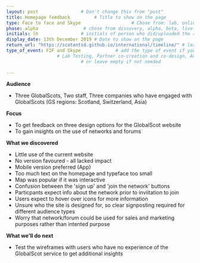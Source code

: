 ```yaml
---
layout: post                # Don't change this from "post"
title: Homepage feedback         # Title to show on the page
type: Face to face and Skype                   # Chose from: lab, online, a11y, other, partner
phase: alpha                 # chose from discovery, alpha, beta, live
initials: lh                # initials of person who did/uploaded the research
display_date: 13th December 2019 # Date to show on the page
return_url: "https://scotentsd.github.io/international/timeline/" # leave like this - don't change it   
type_of_event: F2F and Skype             # add the type of event if you want it displayed added to the heading when the post is clicked on
                   # Lab Testing, Partner co-creation and co-design, Accessibility, Online research and testing, Events, F2F and testing
                            # or leave empty if not needed
                            
---
```


**Audience** 
- Three GlobalScots, Two staff, Three companies who have engaged with GlobalScots (GS regions: Scotland, Switzerland, Asia)

**Focus**
- To get feedback on three design options for the GlobalScot website
- To gain insights on the use of networks and forums

**What we discovered**
- Little use of the current website
- No version favoured - all lacked impact
- Mobile version preferred (App)
- Too much text on the homepage and typeface too small
- Map was popular if it was interactive
- Confusion between the 'sign up' and 'join the network' buttons
- Particpants expect info about the network prior to inviitation to join
- Users expect to hover over icons for more information
- Unsure who the site is designed for, so clear signposting required for different audience types
- Worry that network/forum could be used for sales and marketing purposes rather than intented purpose

**What we'll do next**
- Test the wireframes with users who have no experience of the GlobalScot service to get additional insights

